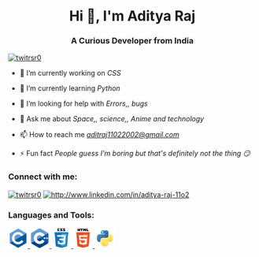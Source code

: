 <h1 align="center">Hi 👋, I'm Aditya Raj</h1>
<h3 align="center">A Curious Developer from India</h3>

<p align="left"> <a href="https://twitter.com/twitrsr0" target="blank"><img src="https://img.shields.io/twitter/follow/twitrsr0?logo=twitter&style=for-the-badge" alt="twitrsr0" /></a> </p>

- 🔭 I’m currently working on *CSS*

- 🌱 I’m currently learning *Python*

- 🤝 I’m looking for help with *Errors,, bugs*

- 💬 Ask me about *Space,, science,, Anime and technology*

- 📫 How to reach me *aditraj11022002@gmail.com*

- ⚡ Fun fact *People guess I'm boring but that's definitely not the thing 😏*

<h3 align="left">Connect with me:</h3>
<p align="left">
<a href="https://twitter.com/childofprophcy1" target="blank"><img align="center" src="https://raw.githubusercontent.com/rahuldkjain/github-profile-readme-generator/master/src/images/icons/Social/twitter.svg" alt="twitrsr0" height="30" width="40" /></a>
<a href="https://linkedin.com/in/http://www.linkedin.com/in/aditya-raj-11o2" target="blank"><img align="center" src="https://raw.githubusercontent.com/rahuldkjain/github-profile-readme-generator/master/src/images/icons/Social/linked-in-alt.svg" alt="http://www.linkedin.com/in/aditya-raj-11o2" height="30" width="40" /></a>
</p>

<h3 align="left">Languages and Tools:</h3>
<p align="left"> <a href="https://www.cprogramming.com/" target="_blank" rel="noreferrer"> <img src="https://raw.githubusercontent.com/devicons/devicon/master/icons/c/c-original.svg" alt="c" width="40" height="40"/> </a> <a href="https://www.w3schools.com/cpp/" target="_blank" rel="noreferrer"> <img src="https://raw.githubusercontent.com/devicons/devicon/master/icons/cplusplus/cplusplus-original.svg" alt="cplusplus" width="40" height="40"/> </a> <a href="https://www.w3schools.com/css/" target="_blank" rel="noreferrer"> <img src="https://raw.githubusercontent.com/devicons/devicon/master/icons/css3/css3-original-wordmark.svg" alt="css3" width="40" height="40"/> </a> <a href="https://www.w3.org/html/" target="_blank" rel="noreferrer"> <img src="https://raw.githubusercontent.com/devicons/devicon/master/icons/html5/html5-original-wordmark.svg" alt="html5" width="40" height="40"/> </a> <a href="https://www.python.org" target="_blank" rel="noreferrer"> <img src="https://raw.githubusercontent.com/devicons/devicon/master/icons/python/python-original.svg" alt="python" width="40" height="40"/> </a> </p>
